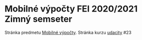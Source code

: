 # Mobilné výpočty FEI 2020/2021 Zimný semseter

Stránka predmetu [Mobilné výpočty](http://android.mpage.sk/). 
Stránka kurzu [udacity](https://www.udacity.com/course/developing-android-apps-with-kotlin--ud9012) #23
